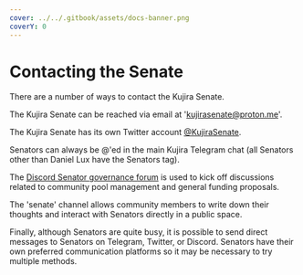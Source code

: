 ```yaml
---
cover: ../../.gitbook/assets/docs-banner.png
coverY: 0
---
```


# Contacting the Senate

There are a number of ways to contact the Kujira Senate.&#x20;

The Kujira Senate can be reached via email at 'kujirasenate@proton.me'.

The Kujira Senate has its own Twitter account [@KujiraSenate](https://twitter.com/KujiraSenate).

Senators can always be @'ed in the main Kujira Telegram chat (all Senators other than Daniel Lux have the Senators tag).&#x20;

The [Discord Senator governance forum](https://discordapp.com/channels/970650215801569330/1021059072050597920) is used to kick off discussions related to community pool management and general funding proposals.

The 'senate' channel allows community members to write down their thoughts and interact with Senators directly in a public space.

Finally, although Senators are quite busy, it is possible to send direct messages to Senators on Telegram, Twitter, or Discord. Senators have their own preferred communication platforms so it may be necessary to try multiple methods.&#x20;

